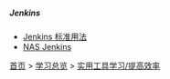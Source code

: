 ##### Jenkins

* [Jenkins 标准用法](202106001.md)
* [NAS Jenkins](202106002.md)



[首页](../../../README.md) > [学习总览](../../../introduction/studyCatalogList.md) > [实用工具学习/提高效率](../PromoteEfficiency.md)